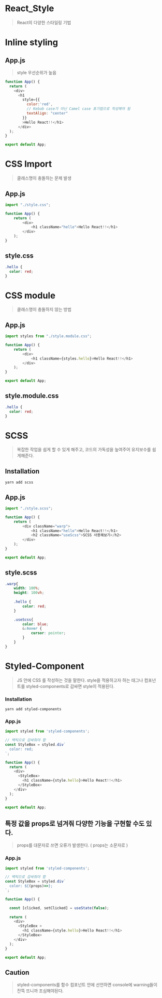 # React_Style
> React의 다양한 스타일링 기법

# Inline styling

## App.js
> style 우선순위가 높음

```javascript
function App() {
  return (
    <div>
      <h1
        style={{
          color:'red',
          // Kebab case가 아닌 Camel case 표기법으로 작성해야 됨
          textAlign: "center"
        }}
        >Hello React!!</h1>
      </div>
  );
}

export default App;
```

# CSS Import
> 클래스명이 충돌하는 문제 발생

## App.js
```javascript
import "./style.css";

function App() {
    return (
        <div>
            <h1 className="hello">Hello React!!</h1>
        </div>
    );
}
```

## style.css
```css
.hello {
  color: red;
}
```

# CSS module
> 클래스명이 충돌하지 않는 방법

## App.js
```javascript
import styles from "./style.module.css";

function App() {
    return (
        <div>
            <h1 className={styles.hello}>Hello React!!</h1>
        </div>
    );
}

export default App;
```

## style.module.css
```css
.hello {
  color: red;
}
```

# SCSS
> 복잡한 작업을 쉽게 할 수 있게 해주고, 코드의 가독성을 높여주어 유지보수를 쉽게해준다.

## Installation
`yarn add scss`

## App.js
```javascript
import "./style.scss";

function App() {
    return (
        <div className="warp">
            <h1 className="hello">Hello React!!</h1>
            <h2 className="useScss">SCSS 사용해보기</h2>
        </div>
    );
}

export default App;
```

## style.scss
```css
.warp{
    width: 100%;
    height: 100vh;
    
    .hello {
        color: red;
    }

    .useScss{
        color: blue;
        &:hover {
            cursor: pointer;
        }
    }
}
```

# Styled-Component
> JS 안에 CSS 를 작성하는 것을 말한다. style을 적용하고자 하는 태그나 컴포넌트를
> styled-components로 감싸면 style이 적용된다.  

### Installation
`yarn add styled-components`

### App.js
```javascript
import styled from 'styled-components';

// 백틱으로 감싸줘야 함
const StyleBox = styled.div`
  color: red;
`;

function App() {
  return (
    <div>
      <StyleBox>
        <h1 className={style.hello}>Hello React!!</h1>
      </StyleBox>
    </div>
  );
}

export default App;
```

## 특정 값을 props로 넘겨줘 다양한 기능을 구현할 수도 있다.
> props를 대문자로 쓰면 오류가 발생한다. ( props는 소문자로 )
### App.js
```js
import styled from 'styled-components';

// 백틱으로 감싸줘야 함
const StyleBox = styled.div`
  color: ${(props)=>};
`;

function App() {

  const [clicked, setClicked] = useState(false);
  
  return (
    <div>
      <StyleBox >
        <h1 className={style.hello}>Hello React!!</h1>
      </StyleBox>
    </div>
  );
}

export default App;
```

## Caution
> styled-components를 함수 컴포넌트 안에 선언하면 console에 warning들이 잔뜩 뜨니까 조심해야된다.
